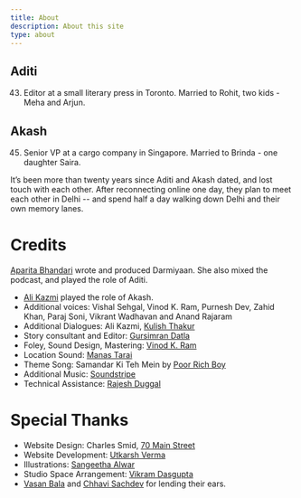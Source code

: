 ```yaml
---
title: About
description: About this site
type: about
---
```


## Aditi
43. Editor at a small literary press in Toronto. Married to Rohit, two kids - Meha and Arjun.
## Akash
45. Senior VP at a cargo company in Singapore. Married to Brinda - one daughter Saira.

It’s been more than twenty years since Aditi and Akash dated, and lost touch with each other. After reconnecting online one day, they plan to meet each other in Delhi -- and spend half a day walking down Delhi and their own memory lanes.

# Credits
[Aparita Bhandari](https://twitter.com/aparita) wrote and produced Darmiyaan. She also mixed the podcast, and played the role of Aditi.

- [Ali Kazmi](https://www.instagram.com/thealikazmi/) played the role of Akash. 
- Additional voices: Vishal Sehgal, Vinod K. Ram, Purnesh Dev, Zahid Khan, Paraj Soni, Vikrant Wadhavan and Anand Rajaram
- Additional Dialogues: Ali Kazmi, [Kulish Thakur](https://www.instagram.com/kulish/)
- Story consultant and Editor: [Gursimran Datla](https://gursimrandatla.wordpress.com/)
- Foley, Sound Design, Mastering: [Vinod K. Ram](https://www.instagram.com/ar.vinod)
- Location Sound: [Manas Tarai](https://twitter.com/manastarai07)
- Theme Song: Samandar Ki Teh Mein by [Poor Rich Boy](https://www.youtube.com/user/poorrichboyattw)
- Additional Music: [Soundstripe](C/)
- Technical Assistance: [Rajesh Duggal](https://www.linkedin.com/in/rajeshkduggal)

# Special Thanks
- Website Design: Charles Smid, [70 Main Street](http://www.70mainstreet.com/)
- Website Development: [Utkarsh Verma](https://utkarshverma.github.io)
- Illustrations: [Sangeetha Alwar](https://www.instagram.com/ms.alwar)
- Studio Space Arrangement: [Vikram Dasgupta](http://www.vikramdasgupta.com/)
- [Vasan Bala](https://www.instagram.com/vasanbala/) and [Chhavi Sachdev](https://www.sonologue.com/) for lending their ears.

